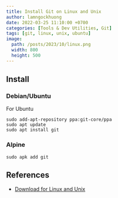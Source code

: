 ```yaml
---
title: Install Git on Linux and Unix
author: lamngockhuong
date: 2022-03-25 11:10:00 +0700
categories: [Tools & Dev Utilities, Git]
tags: [git, linux, unix, ubuntu]
image:
  path: /posts/2023/10/linux.png
  width: 800
  height: 500
---
```

## Install

### Debian/Ubuntu

For Ubuntu

```console
sudo add-apt-repository ppa:git-core/ppa
sudo apt update
sudo apt install git
```

### Alpine

```console
sudo apk add git
```

## References

+ [Download for Linux and Unix](https://git-scm.com/download/linux)

